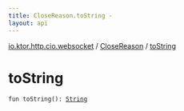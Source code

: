 ```yaml
---
title: CloseReason.toString - 
layout: api
---
```


<div class='api-docs-breadcrumbs'><a href="../index.html">io.ktor.http.cio.websocket</a> / <a href="index.html">CloseReason</a> / <a href="./to-string.html">toString</a></div>

# toString

<div class="signature"><code><span class="keyword">fun </span><span class="identifier">toString</span><span class="symbol">(</span><span class="symbol">)</span><span class="symbol">: </span><a href="https://kotlinlang.org/api/latest/jvm/stdlib/kotlin/-string/index.html"><span class="identifier">String</span></a></code></div>
